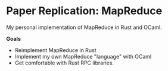 # Paper Replication: MapReduce

My personal implementation of MapReduce in Rust and OCaml.

**Goals**
- Reimplement MapReduce in Rust
- Implement my own MapReduce "language" with OCaml
- Get comfortable with Rust RPC libraries.
